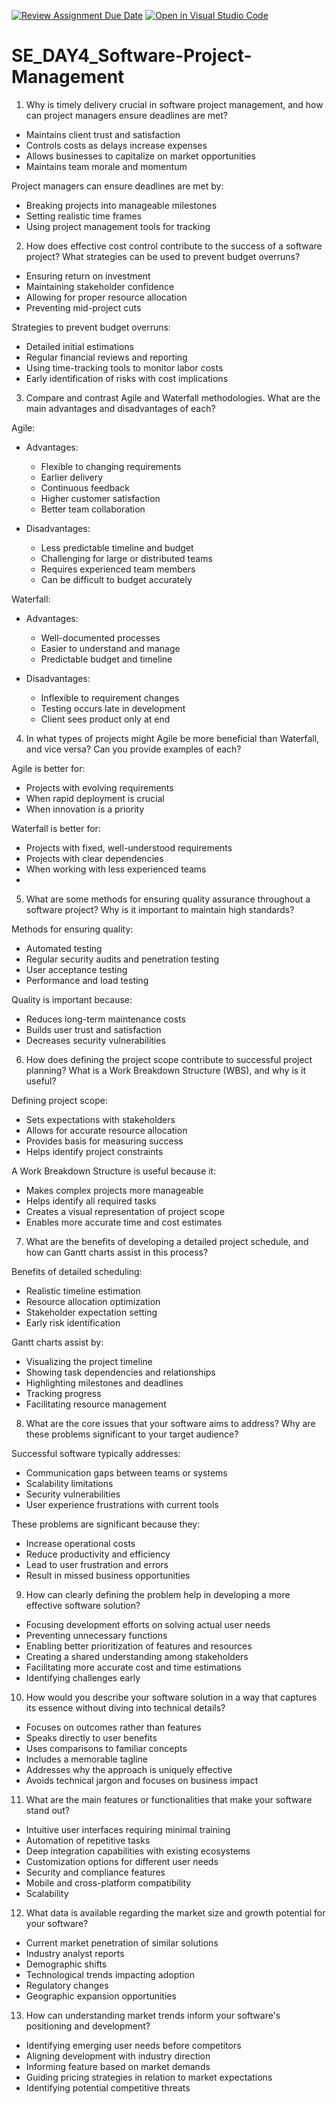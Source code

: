 [![Review Assignment Due Date](https://classroom.github.com/assets/deadline-readme-button-22041afd0340ce965d47ae6ef1cefeee28c7c493a6346c4f15d667ab976d596c.svg)](https://classroom.github.com/a/9pw6JKcu)
[![Open in Visual Studio Code](https://classroom.github.com/assets/open-in-vscode-2e0aaae1b6195c2367325f4f02e2d04e9abb55f0b24a779b69b11b9e10269abc.svg)](https://classroom.github.com/online_ide?assignment_repo_id=18421546&assignment_repo_type=AssignmentRepo)
# SE_DAY4_Software-Project-Management

1. Why is timely delivery crucial in software project management, and how can project managers ensure deadlines are met?
- Maintains client trust and satisfaction
- Controls costs as delays increase expenses
- Allows businesses to capitalize on market opportunities
- Maintains team morale and momentum

Project managers can ensure deadlines are met by:
- Breaking projects into manageable milestones
- Setting realistic time frames 
- Using project management tools for tracking

2. How does effective cost control contribute to the success of a software project? What strategies can be used to prevent budget overruns?

- Ensuring return on investment
- Maintaining stakeholder confidence
- Allowing for proper resource allocation
- Preventing mid-project cuts 

Strategies to prevent budget overruns:
- Detailed initial estimations 
- Regular financial reviews and reporting
- Using time-tracking tools to monitor labor costs
- Early identification of risks with cost implications

3. Compare and contrast Agile and Waterfall methodologies. What are the main advantages and disadvantages of each?

Agile:
- Advantages: 
  - Flexible to changing requirements
  - Earlier delivery
  - Continuous feedback 
  - Higher customer satisfaction
  - Better team collaboration
  
- Disadvantages: 
  - Less predictable timeline and budget
  - Challenging for large or distributed teams
  - Requires experienced team members
  - Can be difficult to budget accurately

Waterfall:
- Advantages: 
  - Well-documented processes
  - Easier to understand and manage
  - Predictable budget and timeline
 
- Disadvantages: 
  - Inflexible to requirement changes
  - Testing occurs late in development
  - Client sees product only at end
 

4. In what types of projects might Agile be more beneficial than Waterfall, and vice versa? Can you provide examples of each?

Agile is better for:
- Projects with evolving requirements 
- When rapid deployment is crucial 
- When innovation is a priority 

Waterfall is better for:
- Projects with fixed, well-understood requirements
- Projects with clear dependencies
- When working with less experienced teams
- 

5. What are some methods for ensuring quality assurance throughout a software project? Why is it important to maintain high standards?

Methods for ensuring quality:
- Automated testing
- Regular security audits and penetration testing
- User acceptance testing
- Performance and load testing

Quality is important because:
- Reduces long-term maintenance costs
- Builds user trust and satisfaction
- Decreases security vulnerabilities


6. How does defining the project scope contribute to successful project planning? What is a Work Breakdown Structure (WBS), and why is it useful?

Defining project scope:
- Sets expectations with stakeholders
- Allows for accurate resource allocation
- Provides basis for measuring success
- Helps identify project constraints

A Work Breakdown Structure is useful because it:
- Makes complex projects more manageable
- Helps identify all required tasks
- Creates a visual representation of project scope
- Enables more accurate time and cost estimates
  

7. What are the benefits of developing a detailed project schedule, and how can Gantt charts assist in this process?

Benefits of detailed scheduling:
- Realistic timeline estimation
- Resource allocation optimization
- Stakeholder expectation setting
- Early risk identification

Gantt charts assist by:
- Visualizing the project timeline
- Showing task dependencies and relationships
- Highlighting milestones and deadlines
- Tracking progress 
- Facilitating resource management
  

8. What are the core issues that your software aims to address? Why are these problems significant to your target audience?

Successful software typically addresses:
- Communication gaps between teams or systems
- Scalability limitations 
- Security vulnerabilities
- User experience frustrations with current tools

These problems are significant because they:
- Increase operational costs
- Reduce productivity and efficiency
- Lead to user frustration and errors
- Result in missed business opportunities


9. How can clearly defining the problem help in developing a more effective software solution?

- Focusing development efforts on solving actual user needs
- Preventing unnecessary functions
- Enabling better prioritization of features and resources
- Creating a shared understanding among stakeholders
- Facilitating more accurate cost and time estimations
- Identifying  challenges early


10. How would you describe your software solution in a way that captures its essence without diving into technical details?

- Focuses on outcomes rather than features
- Speaks directly to user benefits
- Uses comparisons to familiar concepts
- Includes a memorable tagline
- Addresses why the approach is uniquely effective
- Avoids technical jargon and focuses on business impact
  

11. What are the main features or functionalities that make your software stand out?

- Intuitive user interfaces requiring minimal training
- Automation of repetitive tasks
- Deep integration capabilities with existing ecosystems
- Customization options for different user needs
- Security and compliance features
- Mobile and cross-platform compatibility
- Scalability


12. What data is available regarding the market size and growth potential for your software?

- Current market penetration of similar solutions
- Industry analyst reports 
- Demographic shifts 
- Technological trends impacting adoption
- Regulatory changes 
- Geographic expansion opportunities


13. How can understanding market trends inform your software's positioning and development?

- Identifying emerging user needs before competitors
- Aligning development with industry direction
- Informing feature  based on market demands
- Guiding pricing strategies in relation to market expectations
- Identifying potential competitive threats



